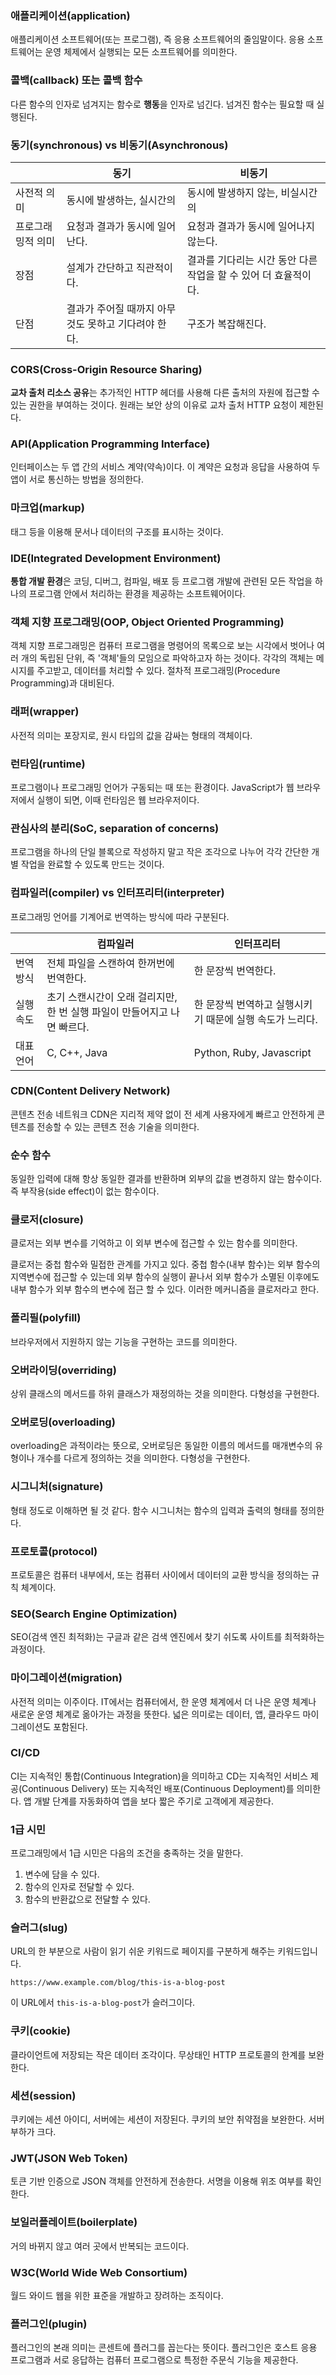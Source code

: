 ### 애플리케이션(application)

애플리케이션 소프트웨어(또는 프로그램), 즉 응용 소프트웨어의 줄임말이다. 응용 소프트웨어는 운영 체제에서 실행되는 모든 소프트웨어를 의미한다.

### 콜백(callback) 또는 콜백 함수

다른 함수의 인자로 넘겨지는 함수로 **행동**을 인자로 넘긴다. 넘겨진 함수는 필요할 때 실행된다.

### 동기(synchronous) vs 비동기(Asynchronous)

||동기|비동기|
|---|---|---|
|사전적 의미|동시에 발생하는, 실시간의|동시에 발생하지 않는, 비실시간의|
|프로그래밍적 의미|요청과 결과가 동시에 일어난다.|요청과 결과가 동시에 일어나지 않는다.|
|장점|설계가 간단하고 직관적이다.|결과를 기다리는 시간 동안 다른 작업을 할 수 있어 더 효율적이다.|
|단점|결과가 주어질 때까지 아무것도 못하고 기다려야 한다.|구조가 복잡해진다.|

### CORS(Cross-Origin Resource Sharing)
**교차 출처 리소스 공유**는 추가적인 HTTP 헤더를 사용해 다른 출처의 자원에 접근할 수 있는 권한을 부여하는 것이다. 원래는 보안 상의 이유로 교차 출처 HTTP 요청이 제한된다.

### API(Application Programming Interface)
인터페이스는 두 앱 간의 서비스 계약(약속)이다. 이 계약은 요청과 응답을 사용하여 두 앱이 서로 통신하는 방법을 정의한다.

### 마크업(markup)
태그 등을 이용해 문서나 데이터의 구조를 표시하는 것이다.

### IDE(Integrated Development Environment)
**통합 개발 환경**은 코딩, 디버그, 컴파일, 배포 등 프로그램 개발에 관련된 모든 작업을 하나의 프로그램 안에서 처리하는 환경을 제공하는 소프트웨어이다.

### 객체 지향 프로그래밍(OOP, Object Oriented Programming)
객체 지향 프로그래밍은 컴퓨터 프로그램을 명령어의 목록으로 보는 시각에서 벗어나 여러 개의 독립된 단위, 즉 '객체'들의 모임으로 파악하고자 하는 것이다. 각각의 객체는 메시지를 주고받고, 데이터를 처리할 수 있다. 절차적 프로그래밍(Procedure Programming)과 대비된다.

### 래퍼(wrapper)
사전적 의미는 포장지로, 원시 타입의 값을 감싸는 형태의 객체이다.

### 런타임(runtime)
프로그램이나 프로그래밍 언어가 구동되는 때 또는 환경이다. JavaScript가 웹 브라우저에서 실행이 되면, 이때 런타임은 웹 브라우저이다.

### 관심사의 분리(SoC, separation of concerns)
프로그램을 하나의 단일 블록으로 작성하지 말고 작은 조각으로 나누어 각각 간단한 개별 작업을 완료할 수 있도록 만드는 것이다.

### 컴파일러(compiler) vs 인터프리터(interpreter)
프로그래밍 언어를 기계어로 번역하는 방식에 따라 구분된다.

||컴파일러|인터프리터|
|---|---|---|
|번역 방식|전체 파일을 스캔하여 한꺼번에 번역한다.|한 문장씩 번역한다.|
|실행 속도|초기 스캔시간이 오래 걸리지만, 한 번 실행 파일이 만들어지고 나면 빠르다.|한 문장씩 번역하고 실행시키기 때문에 실행 속도가 느리다.|
|대표 언어|C, C++, Java|Python, Ruby, Javascript|

### CDN(Content Delivery Network)
콘텐츠 전송 네트워크 CDN은 지리적 제약 없이 전 세계 사용자에게 빠르고 안전하게 콘텐츠를 전송할 수 있는 콘텐츠 전송 기술을 의미한다.


### 순수 함수
동일한 입력에 대해 항상 동일한 결과를 반환하며 외부의 값을 변경하지 않는 함수이다. 즉 부작용(side effect)이 없는 함수이다.

### 클로저(closure)
클로저는 외부 변수를 기억하고 이 외부 변수에 접근할 수 있는 함수를 의미한다.

클로저는 중첩 함수와 밀접한 관계를 가지고 있다. 중첩 함수(내부 함수)는 외부 함수의 지역변수에 접근할 수 있는데 외부 함수의 실행이 끝나서 외부 함수가 소멸된 이후에도 내부 함수가 외부 함수의 변수에 접근 할 수 있다. 이러한 메커니즘을 클로저라고 한다.

### 폴리필(polyfill)

브라우저에서 지원하지 않는 기능을 구현하는 코드를 의미한다.

### 오버라이딩(overriding)

상위 클래스의 메서드를 하위 클래스가 재정의하는 것을 의미한다. 다형성을 구현한다.

### 오버로딩(overloading)

overloading은 과적이라는 뜻으로, 오버로딩은 동일한 이름의 메서드를 매개변수의 유형이나 개수를 다르게 정의하는 것을 의미한다. 다형성을 구현한다.

### 시그니처(signature)

형태 정도로 이해하면 될 것 같다. 함수 시그니처는 함수의 입력과 출력의 형태를 정의한다.

### 프로토콜(protocol)

프로토콜은 컴퓨터 내부에서, 또는 컴퓨터 사이에서 데이터의 교환 방식을 정의하는 규칙 체계이다.

### SEO(Search Engine Optimization)

SEO(검색 엔진 최적화)는 구글과 같은 검색 엔진에서 찾기 쉬도록 사이트를 최적화하는 과정이다.

### 마이그레이션(migration)

사전적 의미는 이주이다. IT에서는 컴퓨터에서, 한 운영 체계에서 더 나은 운영 체계나 새로운 운영 체계로 옮아가는 과정을 뜻한다. 넓은 의미로는 데이터, 앱, 클라우드 마이그레이션도 포함된다.

### CI/CD

CI는 지속적인 통합(Continuous Integration)을 의미하고 CD는 지속적인 서비스 제공(Continuous Delivery) 또는 지속적인 배포(Continuous Deployment)를 의미한다. 앱 개발 단계를 자동화하여 앱을 보다 짧은 주기로 고객에게 제공한다.

### 1급 시민

프로그래밍에서 1급 시민은 다음의 조건을 충족하는 것을 말한다.

1. 변수에 담을 수 있다.
2. 함수의 인자로 전달할 수 있다.
3. 함수의 반환값으로 전달할 수 있다.

### 슬러그(slug)

URL의 한 부분으로 사람이 읽기 쉬운 키워드로 페이지를 구분하게 해주는 키워드입니다.

```
https://www.example.com/blog/this-is-a-blog-post
```

이 URL에서 `this-is-a-blog-post`가 슬러그이다.

### 쿠키(cookie)

클라이언트에 저장되는 작은 데이터 조각이다. 무상태인 HTTP 프로토콜의 한계를 보완한다.

### 세션(session)

쿠키에는 세션 아이디, 서버에는 세션이 저장된다. 쿠키의 보안 취약점을 보완한다. 서버 부하가 크다.

### JWT(JSON Web Token)

토큰 기반 인증으로 JSON 객체를 안전하게 전송한다. 서명을 이용해 위조 여부를 확인한다.

### 보일러플레이트(boilerplate)

거의 바뀌지 않고 여러 곳에서 반복되는 코드이다.

### W3C(World Wide Web Consortium)

월드 와이드 웹을 위한 표준을 개발하고 장려하는 조직이다.

### 플러그인(plugin)

플러그인의 본래 의미는 콘센트에 플러그를 꼽는다는 뜻이다. 플러그인은 호스트 응용 프로그램과 서로 응답하는 컴퓨터 프로그램으로 특정한 주문식 기능을 제공한다.
